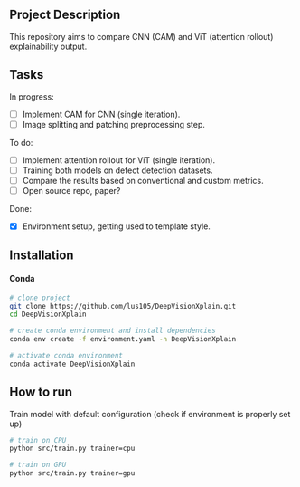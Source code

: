 ## Project Description

This repository aims to compare CNN (CAM) and ViT (attention rollout) explainability output. 

## Tasks
In progress:
- [ ] Implement CAM for CNN (single iteration).
- [ ] Image splitting and patching preprocessing step.

To do:
- [ ] Implement attention rollout for ViT (single iteration).
- [ ] Training both models on defect detection datasets.
- [ ] Compare the results based on conventional and custom metrics.
- [ ] Open source repo, paper?

Done:
- [X] Environment setup, getting used to template style.


## Installation

#### Conda

```bash
# clone project
git clone https://github.com/lus105/DeepVisionXplain.git
cd DeepVisionXplain

# create conda environment and install dependencies
conda env create -f environment.yaml -n DeepVisionXplain

# activate conda environment
conda activate DeepVisionXplain
```

## How to run

Train model with default configuration (check if environment is properly set up)

```bash
# train on CPU
python src/train.py trainer=cpu

# train on GPU
python src/train.py trainer=gpu
```